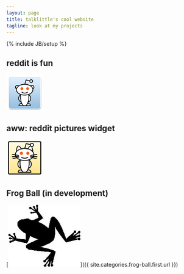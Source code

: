 ```yaml
---
layout: page
title: talklittle's cool website
tagline: look at my projects
---
```

{% include JB/setup %}

## reddit is fun

[![reddit is fun logo](assets/images/redditisfun96.png)](reddit-is-fun)

## aww: reddit pictures widget

[![reddit aww logo](assets/images/awwicon.png)](aww-reddit)

## Frog Ball (in development)

[![frog silhouette](assets/images/Frog_silhouette.jpg)]({{ site.categories.frog-ball.first.url }})

